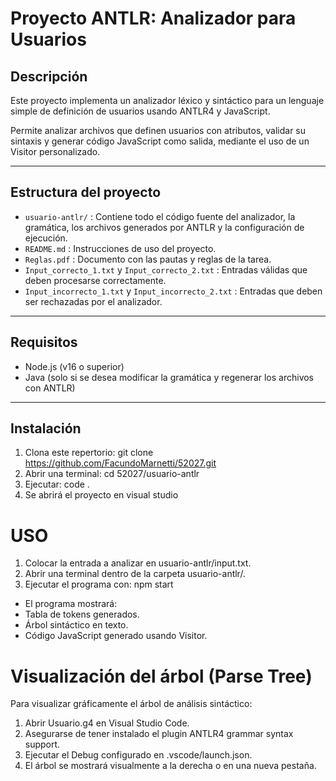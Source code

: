 # Proyecto ANTLR: Analizador para Usuarios

## Descripción

Este proyecto implementa un analizador léxico y sintáctico para un lenguaje simple de definición de usuarios usando ANTLR4 y JavaScript.

Permite analizar archivos que definen usuarios con atributos, validar su sintaxis y generar código JavaScript como salida, mediante el uso de un Visitor personalizado.

---

## Estructura del proyecto

- `usuario-antlr/` : Contiene todo el código fuente del analizador, la gramática, los archivos generados por ANTLR y la configuración de ejecución.
- `README.md` : Instrucciones de uso del proyecto.
- `Reglas.pdf` : Documento con las pautas y reglas de la tarea.
- `Input_correcto_1.txt` y `Input_correcto_2.txt` : Entradas válidas que deben procesarse correctamente.
- `Input_incorrecto_1.txt` y `Input_incorrecto_2.txt` : Entradas que deben ser rechazadas por el analizador.

---

## Requisitos

- Node.js (v16 o superior)
- Java (solo si se desea modificar la gramática y regenerar los archivos con ANTLR)

---

## Instalación

1. Clona este repertorio: git clone https://github.com/FacundoMarnetti/52027.git
2. Abrir una terminal: cd 52027/usuario-antlr
3. Ejecutar: code .
4. Se abrirá el proyecto en visual studio

# USO

1. Colocar la entrada a analizar en usuario-antlr/input.txt.
2. Abrir una terminal dentro de la carpeta usuario-antlr/.
3. Ejecutar el programa con: npm start

- El programa mostrará:
 - Tabla de tokens generados.
 - Árbol sintáctico en texto.
 - Código JavaScript generado usando Visitor.


# Visualización del árbol (Parse Tree)

Para visualizar gráficamente el árbol de análisis sintáctico:

1. Abrir Usuario.g4 en Visual Studio Code.
2. Asegurarse de tener instalado el plugin ANTLR4 grammar syntax support.
3. Ejecutar el Debug configurado en .vscode/launch.json.
4. El árbol se mostrará visualmente a la derecha o en una nueva pestaña.

